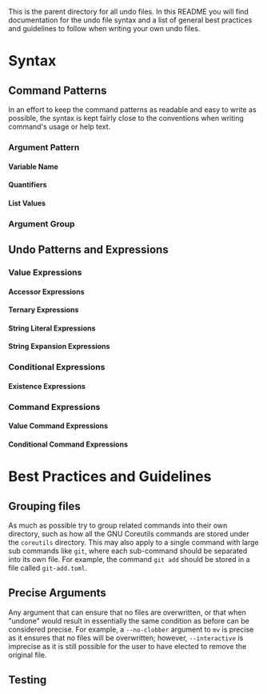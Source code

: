 This is the parent directory for all undo files. In this README you will find documentation for the undo file syntax and
a list of general best practices and guidelines to follow when writing your own undo files.

# Syntax

## Command Patterns
In an effort to keep the command patterns as readable and easy to write as possible, the syntax is kept fairly close to
the conventions when writing command's usage or help text.

### Argument Pattern

#### Variable Name

#### Quantifiers

#### List Values

### Argument Group

## Undo Patterns and Expressions

### Value Expressions

#### Accessor Expressions

#### Ternary Expressions

#### String Literal Expressions

#### String Expansion Expressions

### Conditional Expressions

#### Existence Expressions

### Command Expressions

#### Value Command Expressions

#### Conditional Command Expressions

# Best Practices and Guidelines

## Grouping files
As much as possible try to group related commands into their own directory, such as how all the GNU Coreutils commands
are stored under the `coreutils` directory. This may also apply to a single command with large sub commands like `git`,
where each sub-command should be separated into its own file. For example, the command `git add` should be stored in a
file called `git-add.toml`.

## Precise Arguments
Any argument that can ensure that no files are overwritten, or that when "undone" would result in essentially the same
condition as before can be considered precise. For example, a `--no-clobber` argument to `mv` is precise as it ensures
that no files will be overwritten; however, `--interactive` is imprecise as it is still possible for the user to have
elected to remove the original file.

## Testing